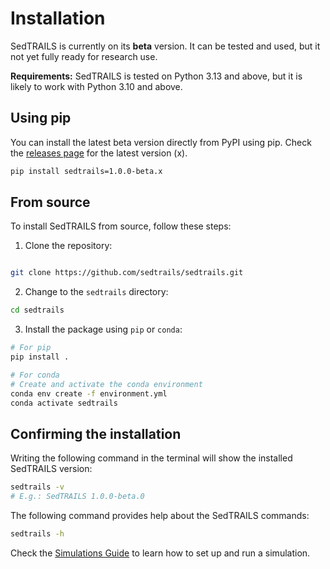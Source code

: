 # Installation

SedTRAILS is currently on its **beta** version. It can be tested and used, but it not yet fully ready for research use.

**Requirements:**
SedTRAILS is tested on Python 3.13 and above, but it is likely to work with Python 3.10 and above.


## Using pip 
You can install the latest beta version directly from PyPI using pip. Check the [releases page](https://pypi.org/project/sedtrails/#history) for the latest version (x).

```bash
pip install sedtrails=1.0.0-beta.x
```

## From source
To install SedTRAILS from source, follow these steps:

1. Clone the repository:
```bash

git clone https://github.com/sedtrails/sedtrails.git
```

2. Change to the `sedtrails` directory:
```bash
cd sedtrails
```

3. Install the package using `pip` or `conda`:

```bash
# For pip
pip install .
```

```bash
# For conda
# Create and activate the conda environment
conda env create -f environment.yml
conda activate sedtrails
```

## Confirming the installation

Writing the following command in the terminal will show the installed SedTRAILS version:
```bash
sedtrails -v
# E.g.: SedTRAILS 1.0.0-beta.0
```

The following command provides help about the SedTRAILS commands:
```bash
sedtrails -h

```

Check the [Simulations Guide](./simulations.md) to learn how to set up and run a simulation.

